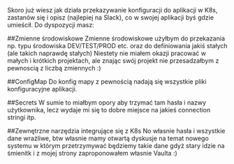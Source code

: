 Skoro już wiesz jak działa przekazywanie konfiguracji do aplikacji w K8s, zastanów się i opisz (najlepiej na Slack), co w swojej aplikacji byś gdzie umieścił. Do dyspozycji masz:

##Zmienne środowiskowe
Zmienne środowiskowe użyłbym do przekazania np. typu środowiska DEV/TEST/PROD etc. oraz do definiowania jakiś stałych (ale takich naprawdę stałych) 
Niestety nie miałem okazji pracować w małych i krótkich projektach, ale znając swój projekt nie przesadzałbym z pewnoscią z liczbą zmiennych :)

##ConfigMap
Do konfig mapy z pewnością nadają się wszystkie pliki konfiguracyjne aplikacji.

##Secrets
W sumie to miałbym opory aby trzymać tam hasła i nazwy użytkownika, lecz wydaje mi się to dobre miejsce na jakieś connection stringi itp.

##Zewnętrzne narzędzia integrujące się z K8s
No własnie hasła i wszystkie dane wrażliwe, btw własnie mamy otwartą dyskusje na temat nowego systemu w którym przetrzymywać będziemy takie dane gdyż stary idzie na śmienitk i z mojej strony zaproponowałem własnie Vaulta :)

